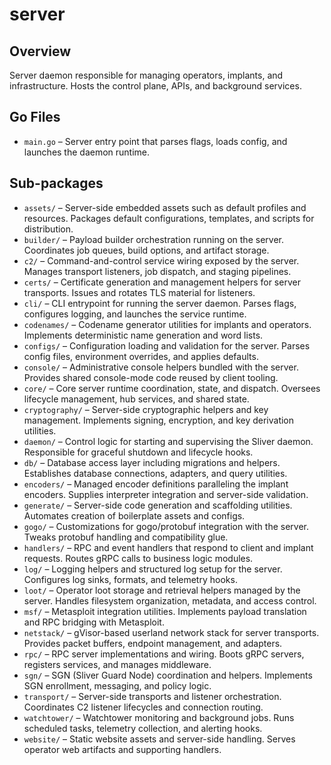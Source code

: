 # server

## Overview

Server daemon responsible for managing operators, implants, and infrastructure. Hosts the control plane, APIs, and background services.

## Go Files

- `main.go` – Server entry point that parses flags, loads config, and launches the daemon runtime.

## Sub-packages

- `assets/` – Server-side embedded assets such as default profiles and resources. Packages default configurations, templates, and scripts for distribution.
- `builder/` – Payload builder orchestration running on the server. Coordinates job queues, build options, and artifact storage.
- `c2/` – Command-and-control service wiring exposed by the server. Manages transport listeners, job dispatch, and staging pipelines.
- `certs/` – Certificate generation and management helpers for server transports. Issues and rotates TLS material for listeners.
- `cli/` – CLI entrypoint for running the server daemon. Parses flags, configures logging, and launches the service runtime.
- `codenames/` – Codename generator utilities for implants and operators. Implements deterministic name generation and word lists.
- `configs/` – Configuration loading and validation for the server. Parses config files, environment overrides, and applies defaults.
- `console/` – Administrative console helpers bundled with the server. Provides shared console-mode code reused by client tooling.
- `core/` – Core server runtime coordination, state, and dispatch. Oversees lifecycle management, hub services, and shared state.
- `cryptography/` – Server-side cryptographic helpers and key management. Implements signing, encryption, and key derivation utilities.
- `daemon/` – Control logic for starting and supervising the Sliver daemon. Responsible for graceful shutdown and lifecycle hooks.
- `db/` – Database access layer including migrations and helpers. Establishes database connections, adapters, and query utilities.
- `encoders/` – Managed encoder definitions paralleling the implant encoders. Supplies interpreter integration and server-side validation.
- `generate/` – Server-side code generation and scaffolding utilities. Automates creation of boilerplate assets and configs.
- `gogo/` – Customizations for gogo/protobuf integration with the server. Tweaks protobuf handling and compatibility glue.
- `handlers/` – RPC and event handlers that respond to client and implant requests. Routes gRPC calls to business logic modules.
- `log/` – Logging helpers and structured log setup for the server. Configures log sinks, formats, and telemetry hooks.
- `loot/` – Operator loot storage and retrieval helpers managed by the server. Handles filesystem organization, metadata, and access control.
- `msf/` – Metasploit integration utilities. Implements payload translation and RPC bridging with Metasploit.
- `netstack/` – gVisor-based userland network stack for server transports. Provides packet buffers, endpoint management, and adapters.
- `rpc/` – RPC server implementations and wiring. Boots gRPC servers, registers services, and manages middleware.
- `sgn/` – SGN (Sliver Guard Node) coordination and helpers. Implements SGN enrollment, messaging, and policy logic.
- `transport/` – Server-side transports and listener orchestration. Coordinates C2 listener lifecycles and connection routing.
- `watchtower/` – Watchtower monitoring and background jobs. Runs scheduled tasks, telemetry collection, and alerting hooks.
- `website/` – Static website assets and server-side handling. Serves operator web artifacts and supporting handlers.
